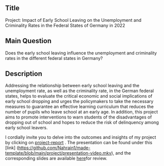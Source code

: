 ## **Title**  
Project: Impact of Early School Leaving on the Unemployment and Criminality Rates in the Federal States of Germany in 2022  

## **Main Question**  
Does the early school leaving influence the unemployment and criminality rates in the different federal states in Germany?  

## **Description**  
Addressing the relationship between early school leaving and the unemployment rate, as well as the criminality rate, in the German federal states, helps to evaluate the critical economic and social implications of early school dropping and urges the policymakers to take the necessary measures to guarantee an effective learning curriculum that reduces the number of pupils who leave school at an early age. In addition, this project aims to promote interventions to warn students of the disadvantages of dropping out of school and hopes to reduce the risk of delinquency among early school leavers.  


I cordially invite you to delve into the outcomes and insights of my project by clicking on [project-report](https://github.com/Nahrain1/made-template/blob/main/project/report.ipynb)
. The presentation can be found under this [link] (https://github.com/Nahrain1/made-template/blob/main/project/presentation-video.mkv), and the corresponding slides are available [here](https://github.com/Nahrain1/made-template/blob/main/project/slides.pdf)for review.
